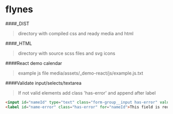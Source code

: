 # flynes

####_DIST 
> directory with compiled css and ready media and html

####_HTML
> directory with source scss files and svg icons 

####React demo calendar
> example js file media/assets/_demo-react/js/example.js.txt

####Validate input/selects/textarea
> If not valid elements add class 'has-error' and append after label

```html
<input id="nameId" type="text" class="form-group__input has-error" value="" required="" placeholder="Enter your data" name="name">
<label id="name-error" class="has-error" for="nameId">This field is required!</label>

